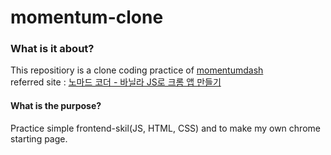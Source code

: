 # momentum-clone
### What is it about?
This repositiory is a clone coding practice of [momentumdash](https://momentumdash.com/ "momentumdash link")<br>
referred site : [노마드 코더 - 바닐라 JS로 크롬 앱 만들기](https://nomadcoders.co/javascript-for-beginners/lobby "nomad coder JS practice")<br>

#### What is the purpose?
Practice simple frontend-skil(JS, HTML, CSS) and to make my own chrome starting page.